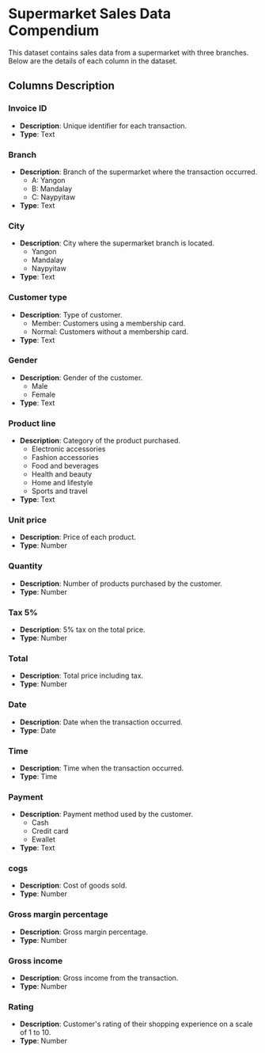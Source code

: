 # Supermarket Sales Data Compendium

This dataset contains sales data from a supermarket with three branches. Below are the details of each column in the dataset.

## Columns Description

### Invoice ID
- **Description**: Unique identifier for each transaction.
- **Type**: Text

### Branch
- **Description**: Branch of the supermarket where the transaction occurred.
  - A: Yangon
  - B: Mandalay
  - C: Naypyitaw
- **Type**: Text

### City
- **Description**: City where the supermarket branch is located.
  - Yangon
  - Mandalay
  - Naypyitaw
- **Type**: Text

### Customer type
- **Description**: Type of customer.
  - Member: Customers using a membership card.
  - Normal: Customers without a membership card.
- **Type**: Text

### Gender
- **Description**: Gender of the customer.
  - Male
  - Female
- **Type**: Text

### Product line
- **Description**: Category of the product purchased.
  - Electronic accessories
  - Fashion accessories
  - Food and beverages
  - Health and beauty
  - Home and lifestyle
  - Sports and travel
- **Type**: Text

### Unit price
- **Description**: Price of each product.
- **Type**: Number

### Quantity
- **Description**: Number of products purchased by the customer.
- **Type**: Number

### Tax 5%
- **Description**: 5% tax on the total price.
- **Type**: Number

### Total
- **Description**: Total price including tax.
- **Type**: Number

### Date
- **Description**: Date when the transaction occurred.
- **Type**: Date

### Time
- **Description**: Time when the transaction occurred.
- **Type**: Time

### Payment
- **Description**: Payment method used by the customer.
  - Cash
  - Credit card
  - Ewallet
- **Type**: Text

### cogs
- **Description**: Cost of goods sold.
- **Type**: Number

### Gross margin percentage
- **Description**: Gross margin percentage.
- **Type**: Number

### Gross income
- **Description**: Gross income from the transaction.
- **Type**: Number

### Rating
- **Description**: Customer's rating of their shopping experience on a scale of 1 to 10.
- **Type**: Number

